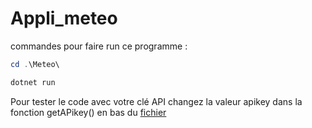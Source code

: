 # Appli_meteo

commandes pour faire run ce programme :

```powershell
cd .\Meteo\

dotnet run
```

Pour tester le code avec votre clé API changez la valeur apikey dans la fonction getAPikey() en bas du [fichier](Meteo\Views\MainWindow.axaml.cs)